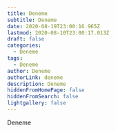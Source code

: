 ```yaml
---
title: Deneme
subtitle: Deneme
date: 2020-08-19T23:00:16.965Z
lastmod: 2020-08-10T23:00:17.013Z
draft: false
categories:
  - Deneme
tags:
  - Deneme
author: Deneme
authorLink: deneme
description: Deneme
hiddenFromHomePage: false
hiddenFromSearch: false
lightgallery: false
---
```

Deneme